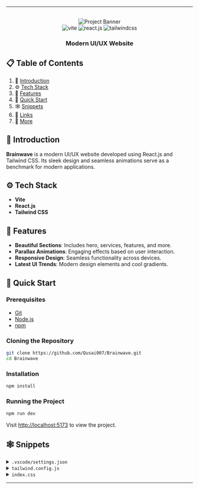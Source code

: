 
---

<div align="center">
  <br />
   <img src="https://i.ibb.co/Kqdv8j1/Image-from.png" alt="Project Banner">
  <br />

  <div>
    <img src="https://img.shields.io/badge/-Vite-black?style=for-the-badge&logoColor=white&logo=vite&color=646CFF" alt="vite" />
    <img src="https://img.shields.io/badge/-React_JS-black?style=for-the-badge&logoColor=white&logo=react&color=61DAFB" alt="react.js" />
    <img src="https://img.shields.io/badge/-Tailwind_CSS-black?style=for-the-badge&logoColor=white&logo=tailwindcss&color=06B6D4" alt="tailwindcss" />
  </div>

  <h3 align="center">Modern UI/UX Website</h3>
</div>

## 📋 Table of Contents

1. 🤖 [Introduction](#introduction)
2. ⚙️ [Tech Stack](#tech-stack)
3. 🔋 [Features](#features)
4. 🤸 [Quick Start](#quick-start)
5. 🕸️ [Snippets](#snippets)
6. 🔗 [Links](#links)
7. 🚀 [More](#more)

## 🤖 Introduction

**Brainwave** is a modern UI/UX website developed using React.js and Tailwind CSS. Its sleek design and seamless animations serve as a benchmark for modern applications.

## ⚙️ Tech Stack

- **Vite**
- **React.js**
- **Tailwind CSS**

## 🔋 Features

- **Beautiful Sections**: Includes hero, services, features, and more.
- **Parallax Animations**: Engaging effects based on user interaction.
- **Responsive Design**: Seamless functionality across devices.
- **Latest UI Trends**: Modern design elements and cool gradients.

## 🤸 Quick Start

### Prerequisites

- [Git](https://git-scm.com/)
- [Node.js](https://nodejs.org/en/)
- [npm](https://www.npmjs.com/)

### Cloning the Repository

```bash
git clone https://github.com/Qusai007/Brainwave.git
cd Brainwave
```

### Installation

```bash
npm install
```

### Running the Project

```bash
npm run dev
```

Visit [http://localhost:5173](http://localhost:5173) to view the project.

## 🕸️ Snippets

<details>
<summary><code>.vscode/settings.json</code></summary>

```json
{
  "editor.defaultFormatter": "esbenp.prettier-vscode",
  ...
}
```

</details>

<details>
<summary><code>tailwind.config.js</code></summary>

```javascript
export default {
  content: [
    "./index.html",
    "./src/**/*.{js,ts,jsx,tsx}",
    ...
  ],
  theme: {
    extend: {
      colors: {
        ...
      },
    },
  },
  plugins: [plugin(...)]
};
```

</details>

<details>
<summary><code>index.css</code></summary>

```css
@import url("https://fonts.googleapis.com/css2?family=Sora:wght@300;400;600&display=swap");
@tailwind base;
...
```

</details>

--- 